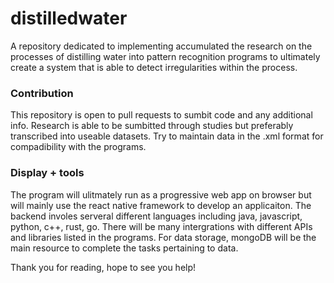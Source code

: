 # distilledwater
A repository dedicated to implementing accumulated the research on the processes of distilling water into pattern recognition programs to ultimately create a system that is able to detect irregularities within the process.

### Contribution
This repository is open to pull requests to sumbit code and any additional info. Research is able to be sumbitted through studies but preferably transcribed into useable datasets. Try to maintain data in the .xml format for compadibility with the programs.

### Display + tools
The program will ulitmately run as a progressive web app on browser but will mainly use the react native framework to develop an applicaiton. The backend involes serveral different languages including java, javascript, python, c++, rust, go. There will be many intergrations with different APIs and libraries listed in the programs. For data storage, mongoDB will be the main resource to complete the tasks pertaining to data.

Thank you for reading, hope to see you help!